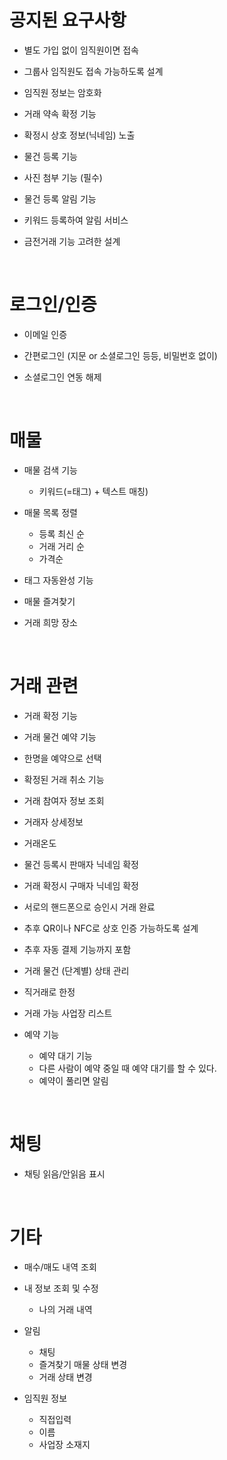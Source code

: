 # 공지된 요구사항

- 별도 가입 없이 임직원이면 접속

- 그룹사 임직원도 접속 가능하도록 설계
- 임직원 정보는 암호화
- 거래 약속 확정 기능
- 확정시 상호 정보(닉네임) 노출
- 물건 등록 기능
- 사진 첨부 기능 (필수)
- 물건 등록 알림 기능
- 키워드 등록하여 알림 서비스
- 금전거래 기능 고려한 설계

<br/>

# 로그인/인증
- 이메일 인증

- 간편로그인 (지문 or 소셜로그인 등등, 비밀번호 없이)
- 소셜로그인 연동 해제

<br/>

# 매물
- 매물 검색 기능
    - 키워드(=태그) + 텍스트 매칭)

- 매물 목록 정렬
    - 등록 최신 순
    - 거래 거리 순
    - 가격순
- 태그 자동완성 기능
- 매물 즐겨찾기
- 거래 희망 장소

<br/>

# 거래 관련
- 거래 확정 기능

- 거래 물건 예약 기능
- 한명을 예약으로 선택
- 확정된 거래 취소 기능
- 거래 참여자 정보 조회
- 거래자 상세정보
- 거래온도
- 물건 등록시 판매자 닉네임 확정
- 거래 확정시 구매자 닉네임 확정
- 서로의 핸드폰으로 승인시 거래 완료
- 추후 QR이나 NFC로 상호 인증 가능하도록 설계
- 추후 자동 결제 기능까지 포함
- 거래 물건 (단계별) 상태 관리
- 직거래로 한정
- 거래 가능 사업장 리스트
- 예약 기능
    - 예약 대기 기능
    - 다른 사람이 예약 중일 때 예약 대기를 할 수 있다.
    - 예약이 풀리면 알림

<br/>

# 채팅
- 채팅 읽음/안읽음 표시

<br/>

# 기타
- 매수/매도 내역 조회

- 내 정보 조회 및 수정
    - 나의 거래 내역
- 알림
    - 채팅
    - 즐겨찾기 매물 상태 변경
    - 거래 상태 변경
- 임직원 정보
    - 직접입력
    - 이름
    - 사업장 소재지
